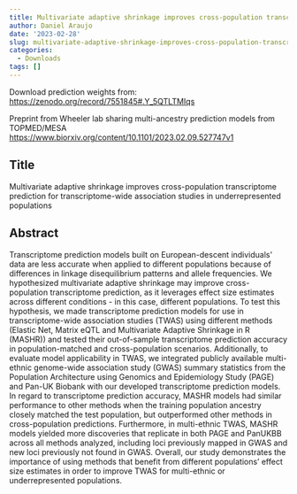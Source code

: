 ```yaml
---
title: Multivariate adaptive shrinkage improves cross-population transcriptome prediction
author: Daniel Araujo
date: '2023-02-28'
slug: multivariate-adaptive-shrinkage-improves-cross-population-transcriptome-prediction
categories:
  - Downloads
tags: []
---
```


Download prediction weights from: https://zenodo.org/record/7551845#.Y_5QTLTMIqs

Preprint from Wheeler lab sharing multi-ancestry prediction models from TOPMED/MESA  https://www.biorxiv.org/content/10.1101/2023.02.09.527747v1

## Title

Multivariate adaptive shrinkage improves cross-population transcriptome prediction for transcriptome-wide association studies in underrepresented populations

## Abstract

Transcriptome prediction models built on European-descent individuals' data are less accurate when applied to different populations because of differences in linkage disequilibrium patterns and allele frequencies. We hypothesized multivariate adaptive shrinkage may improve cross-population transcriptome prediction, as it leverages effect size estimates across different conditions - in this case, different populations. To test this hypothesis, we made transcriptome prediction models for use in transcriptome-wide association studies (TWAS) using different methods (Elastic Net, Matrix eQTL and Multivariate Adaptive Shrinkage in R (MASHR)) and tested their out-of-sample transcriptome prediction accuracy in population-matched and cross-population scenarios. Additionally, to evaluate model applicability in TWAS, we integrated publicly available multi-ethnic genome-wide association study (GWAS) summary statistics from the Population Architecture using Genomics and Epidemiology Study (PAGE) and Pan-UK Biobank with our developed transcriptome prediction models. In regard to transcriptome prediction accuracy, MASHR models had similar performance to other methods when the training population ancestry closely matched the test population, but outperformed other methods in cross-population predictions. Furthermore, in multi-ethnic TWAS, MASHR models yielded more discoveries that replicate in both PAGE and PanUKBB across all methods analyzed, including loci previously mapped in GWAS and new loci previously not found in GWAS. Overall, our study demonstrates the importance of using methods that benefit from different populations’ effect size estimates in order to improve TWAS for multi-ethnic or underrepresented populations.
